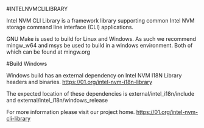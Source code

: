 #INTELNVMCLILIBRARY

Intel NVM CLI Library is a framework library supporting common
Intel NVM storage command line interface (CLI) applications. 

GNU Make is used to build for Linux and Windows.
As such we recommend mingw_w64 and msys be used to build in a windows
environment. Both of which can be found at mingw.org

#Build Windows

Windows build has an external dependency on Intel NVM I18N Library headers and binaries.
https://01.org/intel-nvm-i18n-library

The expected location of these dependencies is external/intel_i18n/include and external/intel_i18n/windows_release

For more information please visit our project home.
https://01.org/intel-nvm-cli-library
